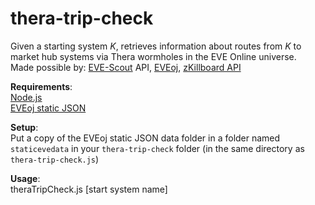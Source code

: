 # thera-trip-check
Given a starting system _K_, retrieves information about routes from _K_ to market hub systems via Thera wormholes in the EVE Online universe.  
Made possible by: [EVE-Scout](https://www.eve-scout.com/) API, [EVEoj](https://github.com/nezroy/EVEoj), [zKillboard API](https://github.com/zKillboard/zKillboard/wiki)

__Requirements__:  
[Node.js](https://nodejs.org/en/download/)  
[EVEoj static JSON](https://eve-oj.com/#downloads)

__Setup__:  
Put a copy of the EVEoj static JSON data folder in a folder named `staticevedata` in your `thera-trip-check` folder (in the same directory as `thera-trip-check.js`)

__Usage__:  
theraTripCheck.js [start system name]
